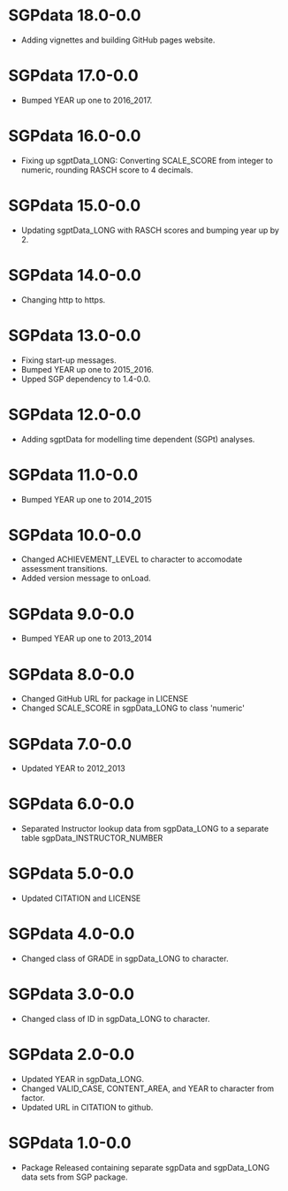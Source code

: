 # SGPdata 18.0-0.0

* Adding vignettes and building GitHub pages website.

# SGPdata 17.0-0.0

* Bumped YEAR up one to 2016_2017.

# SGPdata 16.0-0.0

* Fixing up sgptData_LONG: Converting SCALE_SCORE from integer to numeric, rounding RASCH score to 4 decimals.

# SGPdata 15.0-0.0

* Updating sgptData_LONG with RASCH scores and bumping year up by 2.

# SGPdata 14.0-0.0

* Changing http to https.

# SGPdata 13.0-0.0

* Fixing start-up messages.
* Bumped YEAR up one to 2015_2016.
* Upped SGP dependency to 1.4-0.0.

# SGPdata 12.0-0.0

* Adding sgptData for modelling time dependent (SGPt) analyses.

# SGPdata 11.0-0.0

* Bumped YEAR up one to 2014_2015

# SGPdata 10.0-0.0

* Changed ACHIEVEMENT_LEVEL to character to accomodate assessment transitions.
* Added version message to onLoad.

# SGPdata 9.0-0.0

* Bumped YEAR up one to 2013_2014

# SGPdata 8.0-0.0

* Changed GitHub URL for package in LICENSE
* Changed SCALE_SCORE in sgpData_LONG to class 'numeric'

# SGPdata 7.0-0.0

* Updated YEAR to 2012_2013

# SGPdata 6.0-0.0

* Separated Instructor lookup data from sgpData_LONG to a separate table sgpData_INSTRUCTOR_NUMBER

# SGPdata 5.0-0.0

* Updated CITATION and LICENSE

# SGPdata 4.0-0.0

* Changed class of GRADE in sgpData_LONG to character.

# SGPdata 3.0-0.0

* Changed class of ID in sgpData_LONG to character.

# SGPdata 2.0-0.0

* Updated YEAR in sgpData_LONG.
* Changed VALID_CASE, CONTENT_AREA, and YEAR to character from factor.
* Updated URL in CITATION to github.

# SGPdata 1.0-0.0

* Package Released containing separate sgpData and sgpData_LONG data sets from SGP package.
